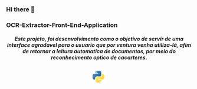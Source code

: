 ### Hi there 👋
### OCR-Extractor-Front-End-Application

<div id="badges" align="center">
  <h5>
  Este projeto, foi desenvolvimento como o objetivo de servir de uma interface agradavel para o usuario que por ventura venha utiliza-lá, afim de retornar a leitura automatica de documentos, por meio do reconhecimento optico de cacarteres. 
  <h5/>
  <img src="https://github.com/devicons/devicon/blob/master/icons/python/python-original.svg" title="Python" alt="Python" width="40" height="40"/>&nbsp;
<div/>
